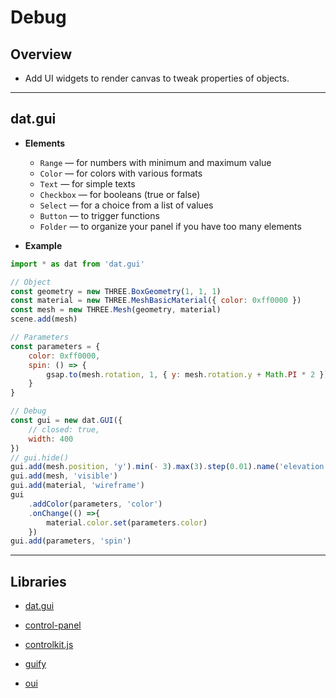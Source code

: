 # Debug

## Overview

* Add UI widgets to render canvas to tweak properties of objects.

---

## dat.gui

* __Elements__

    * `Range` — for numbers with minimum and maximum value
    * `Color` — for colors with various formats
    * `Text` — for simple texts
    * `Checkbox` — for booleans (true or false)
    * `Select` — for a choice from a list of values
    * `Button` — to trigger functions
    * `Folder` — to organize your panel if you have too many elements


* __Example__

```js
import * as dat from 'dat.gui'

// Object
const geometry = new THREE.BoxGeometry(1, 1, 1)
const material = new THREE.MeshBasicMaterial({ color: 0xff0000 })
const mesh = new THREE.Mesh(geometry, material)
scene.add(mesh)

// Parameters
const parameters = {
    color: 0xff0000,
    spin: () => {
        gsap.to(mesh.rotation, 1, { y: mesh.rotation.y + Math.PI * 2 })
    }
}

// Debug
const gui = new dat.GUI({
    // closed: true,
    width: 400
})
// gui.hide()
gui.add(mesh.position, 'y').min(- 3).max(3).step(0.01).name('elevation')
gui.add(mesh, 'visible')
gui.add(material, 'wireframe')
gui
    .addColor(parameters, 'color')
    .onChange(() =>{
        material.color.set(parameters.color)
    })
gui.add(parameters, 'spin')
```
---

## Libraries

* [dat.gui](https://github.com/dataarts/dat.gui)

* [control-panel](https://github.com/freeman-lab/control-panel)

* [controlkit.js](https://github.com/automat/controlkit.js)

* [guify](https://github.com/colejd/guify)

* [oui](https://github.com/wearekuva/oui)